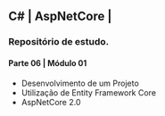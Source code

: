 ## C# | AspNetCore |

### Repositório de estudo.
#### Parte 06 | Módulo 01

- Desenvolvimento de um Projeto
- Utilização de Entity Framework Core
- AspNetCore 2.0
